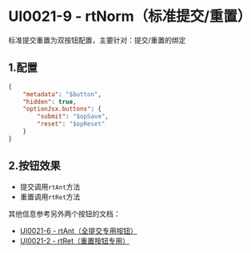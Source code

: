# UI0021-9 - rtNorm（标准提交/重置）

标准提交重置为双按钮配置，主要针对：提交/重置的绑定

## 1.配置

```json
{
    "metadata": "$button",
    "hidden": true,
    "optionJsx.buttons": {
        "submit": "$opSave",
        "reset": "$opReset"
    }
}
```

## 2.按钮效果

* 提交调用`rtAnt`方法
* 重置调用`rtRet`方法

其他信息参考另外两个按钮的文档：

* [UI0021-6 - rtAnt（全提交专用按钮）](/document/previous/backup/2-kai-fa-wen-dangen-dang/ui0021-rtan-niu-xuan-ran-dai-ma/ui0021-6-rtantff08-quan-ti-jiao-zhuan-yong-an-niu-ff09.md)
* [UI0021-2 - rtRet（重置按钮专用）](/document/previous/backup/2-kai-fa-wen-dangen-dang/ui0021-rtan-niu-xuan-ran-dai-ma/ui0021-2-rtretff08-zhong-zhi-an-niu-zhuan-yong-ff09.md)



